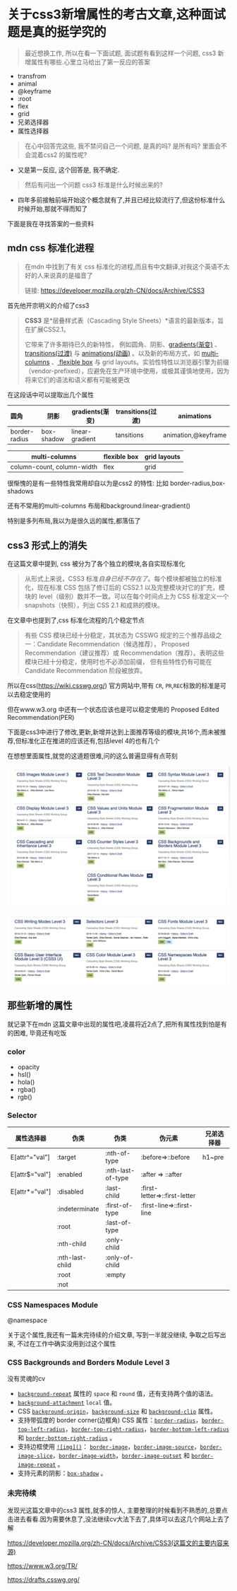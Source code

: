 # 关于css3新增属性的考古文章,这种面试题是真的挺学究的

> 最近想换工作, 所以在看一下面试题, 面试题有看到这样一个问题, css3 新增属性有哪些.心里立马给出了第一反应的答案

- transfrom
- animal
- @keyframe
- :root
- flex
- grid
- 兄弟选择器
- 属性选择器

> 在心中回答完这些, 我不禁问自己一个问题, 是真的吗? 是所有吗? 里面会不会混着css2 的属性呢?

- 又是第一反应, 这个回答是, 我不确定. 

> 然后有问出一个问题 css3 标准是什么时候出来的? 

- 四年多前接触前端开始这个概念就有了,并且已经比较流行了,但这份标准什么时候开始,那就不得而知了

下面是我在寻找答案的一些资料

## mdn css 标准化进程

> 在mdn 中找到了有关 css 标准化的进程,而且有中文翻译,对我这个英语不太好的人来说真的是福音了
>
> 链接: https://developer.mozilla.org/zh-CN/docs/Archive/CSS3

首先他开宗明义的介绍了css3 

> **CSS3** 是*层叠样式表（Cascading Style Sheets）*语言的最新版本，旨在扩展CSS2.1。
>
> 它带来了许多期待已久的新特性， 例如圆角、阴影、[gradients(渐变)](https://developer.mozilla.org/zh-CN/docs/Web/Guide/CSS/Using_CSS_gradients) 、[transitions(过渡)](https://developer.mozilla.org/zh-CN/docs/Web/Guide/CSS/Using_CSS_transitions) 与 [animations(动画)](https://developer.mozilla.org/zh-CN/docs/Web/Guide/CSS/Using_CSS_animations) 。以及新的布局方式，如 [multi-columns](https://developer.mozilla.org/en/CSS/Using_CSS_multi-column_layouts) 、[ flexible box](https://developer.mozilla.org/zh-CN/docs/Web/Guide/CSS/Flexible_boxes) 与 grid layouts。实验性特性以浏览器引擎为前缀（vendor-prefixed），应避免在生产环境中使用，或极其谨慎地使用，因为将来它们的语法和语义都有可能被更改

在这段话中可以提取出几个属性

| 圆角          | 阴影       | gradients(渐变) | transitions(过渡) | animations          |
| :------------ | ---------- | --------------- | ----------------- | ------------------- |
| border-radius | box-shadow | linear-gradient | tansitions        | animation,@keyframe |

| multi-columns              | flexible box | grid layouts |
| -------------------------- | ------------ | ------------ |
| column-count, column-width | flex         | grid         |

很惭愧的是有一些特性我常用却自以为是css2 的特性: 比如 border-radius,box-shadows

还有不常用的multi-columns 布局和background:linear-gradient()

特别是多列布局,我以为是很久远的属性,都落伍了

## css3 形式上的消失

在这篇文章中提到, css 被分为了各个独立的模块,各自实现标准化

> 从形式上来说，CSS3 标准*自身已经不存在了*。每个模块都被独立的标准化，现在标准 CSS 包括了修订后的 CSS2.1 以及完整模块对它的扩充，模块的 level（级别）数并不一致。可以在每个时间点上为 CSS 标准定义一个 snapshots（快照），列出 CSS 2.1 和成熟的模块。

在文章中也提到了,css 标准化流程的几个稳定节点

> 有些 CSS 模块已经十分稳定，其状态为 CSSWG 规定的三个推荐品级之一：Candidate Recommendation（候选推荐）， Proposed Recommendation（建议推荐）或 Recommendation（推荐）。表明这些模块已经十分稳定，使用时也不必添加前缀， 但有些特性仍有可能在 Candidate Recommendation 阶段被放弃。

所以在css(https://wiki.csswg.org/) 官方网站中,带有 `CR`, `PR`,`REC`标致的标准是可以去稳定使用的

但在www.w3.org 中还有一个状态应该也是可以稳定使用的  Proposed Edited Recommendation(PER)

下面是css3中进行了修改,更新,新增并达到上面推荐等级的模块,共16个,而未被推荐,但标准化正在推进的应该还有,包括level 4的也有几个

在想想里面属性,就觉的这道题很难,问的这么普遍显得有点苛刻

![image-20200426011954766](./css3/image-20200426011954766.png)

![image-20200426012107112](./css3/image-20200426012107112.png)

## 那些新增的属性

就记录下在mdn 这篇文章中出现的属性吧,凌晨将近2点了,把所有属性找到怕是有的困难, 毕竟还有吃饭

### color

- opacity
- hsl()
- hola()
- rgba()
- rgb()

### Selector

| 属性选择器     | 伪类            | 伪类              | 伪元素                        | 兄弟选择器 |
| -------------- | --------------- | ----------------- | ----------------------------- | ---------- |
| E[attr^="val"] | :target         | :nth-of-type      | :before=>::before             | h1~pre     |
| E[attr$="val"] | :enabled        | :nth-last-of-type | :after => ::after             |            |
| E[attr*="val"] | :disabled       | :last-child       | :first-letter=>::first-letter |            |
|                | :indeterminate  | :first-of-type    | :first-line=>::first-line     |            |
|                | :root           | :last-of-type     |                               |            |
|                | :nth-child      | :only-child       |                               |            |
|                | :nth-last-child | :only-of-child    |                               |            |
|                | :root           | :empty            |                               |            |
|                | :not            |                   |                               |            |

### CSS Namespaces Module

@namespace

关于这个属性,我还有一篇未完待续的介绍文章, 写到一半就没继续, 争取之后写出来, 不过在工作中确实没用到过这个属性

### CSS Backgrounds and Borders Module Level 3

没有灵魂的cv

- [`background-repeat`](https://developer.mozilla.org/zh-CN/docs/Web/CSS/background-repeat) 属性的 `space` 和 `round` 值，还有支持两个值的语法。
- [`background-attachment`](https://developer.mozilla.org/zh-CN/docs/Web/CSS/background-attachment) `local` 值。
- CSS [`background-origin`](https://developer.mozilla.org/zh-CN/docs/Web/CSS/background-origin)，[`background-size`](https://developer.mozilla.org/zh-CN/docs/Web/CSS/background-size) 和 [`background-clip`](https://developer.mozilla.org/zh-CN/docs/Web/CSS/background-clip) 属性。
- 支持带弧度的 border corner(边框角) CSS 属性：[`border-radius`](https://developer.mozilla.org/zh-CN/docs/Web/CSS/border-radius)，[`border-top-left-radius`](https://developer.mozilla.org/zh-CN/docs/Web/CSS/border-top-left-radius)，[`border-top-right-radius`](https://developer.mozilla.org/zh-CN/docs/Web/CSS/border-top-right-radius)，[`border-bottom-left-radius`](https://developer.mozilla.org/zh-CN/docs/Web/CSS/border-bottom-left-radius) 和 [`border-bottom-right-radius`](https://developer.mozilla.org/zh-CN/docs/Web/CSS/border-bottom-right-radius) 。
- 支持边框使用 [`![img]()`](https://developer.mozilla.org/zh-CN/docs/Web/CSS/image)： [`border-image`](https://developer.mozilla.org/zh-CN/docs/Web/CSS/border-image)，[`border-image-source`](https://developer.mozilla.org/zh-CN/docs/Web/CSS/border-image-source)，[`border-image-slice`](https://developer.mozilla.org/zh-CN/docs/Web/CSS/border-image-slice)，[`border-image-width`](https://developer.mozilla.org/zh-CN/docs/Web/CSS/border-image-width)，[`border-image-outset`](https://developer.mozilla.org/zh-CN/docs/Web/CSS/border-image-outset) 和 [`border-image-repeat`](https://developer.mozilla.org/zh-CN/docs/Web/CSS/border-image-repeat) 。
- 支持元素的阴影：[`box-shadow`](https://developer.mozilla.org/zh-CN/docs/Web/CSS/box-shadow) 。

### 未完待续

发现光这篇文章中的css3 属性,就多的惊人, 主要整理的时候看到不熟悉的,总要点击进去看看.因为需要休息了,没法继续cv大法下去了,具体可以去这几个网站上去了解

https://developer.mozilla.org/zh-CN/docs/Archive/CSS3(这篇文的主要内容来源)

https://www.w3.org/TR/

https://drafts.csswg.org/